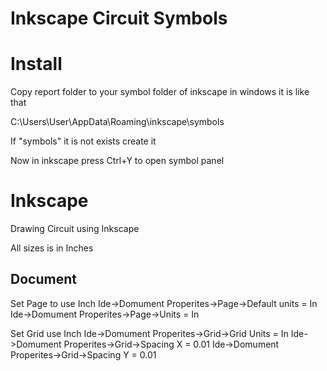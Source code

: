 # Inkscape Circuit Symbols

# Install #

Copy report folder to your symbol folder of inkscape
in windows it is like that

C:\Users\User\AppData\Roaming\inkscape\symbols

If "symbols" it is not exists create it

Now in inkscape press Ctrl+Y to open symbol panel


# Inkscape #
Drawing Circuit using Inkscape

All sizes is in Inches

## Document ##
Set Page to use Inch 
Ide->Domument Properites->Page->Default units = In
Ide->Domument Properites->Page->Units = In

Set Grid use Inch
Ide->Domument Properites->Grid->Grid Units = In
Ide->Domument Properites->Grid->Spacing X = 0.01 
Ide->Domument Properites->Grid->Spacing Y = 0.01 
